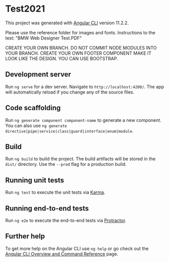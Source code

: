 # Test2021

This project was generated with [Angular CLI](https://github.com/angular/angular-cli) version 11.2.2. 

Please use the reference folder for images and fonts. 
Instructions to the test: "BMW Web Designer Test.PDF"

CREATE YOUR OWN BRANCH. DO NOT COMMIT NODE MODULES INTO YOUR BRANCH.
CREATE YOUR OWN FOOTER COMPONENT MAKE IT LOOK LIKE THE DESIGN.
YOU CAN USE BOOTSTRAP.


## Development server

Run `ng serve` for a dev server. Navigate to `http://localhost:4200/`. The app will automatically reload if you change any of the source files.

## Code scaffolding

Run `ng generate component component-name` to generate a new component. You can also use `ng generate directive|pipe|service|class|guard|interface|enum|module`.

## Build

Run `ng build` to build the project. The build artifacts will be stored in the `dist/` directory. Use the `--prod` flag for a production build.

## Running unit tests

Run `ng test` to execute the unit tests via [Karma](https://karma-runner.github.io).

## Running end-to-end tests

Run `ng e2e` to execute the end-to-end tests via [Protractor](http://www.protractortest.org/).

## Further help

To get more help on the Angular CLI use `ng help` or go check out the [Angular CLI Overview and Command Reference](https://angular.io/cli) page.
